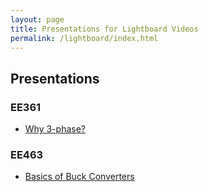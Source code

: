 ```yaml
---
layout: page
title: Presentations for Lightboard Videos
permalink: /lightboard/index.html
---
```


## Presentations

### EE361
- [Why 3-phase?](/presentations/lightboard_cekim/why_3phase.html)


### EE463
- [Basics of Buck Converters](/presentations/lightboard_cekim/buck_converters.html)
